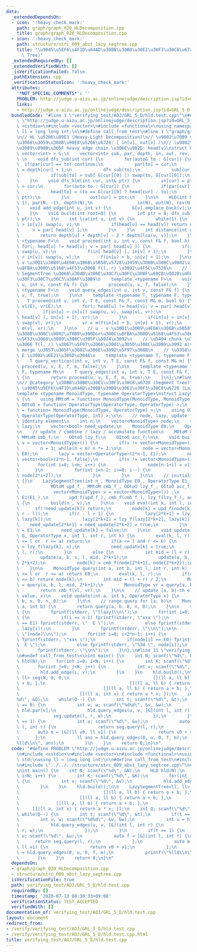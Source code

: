 ```yaml
---
data:
  _extendedDependsOn:
  - icon: ':heavy_check_mark:'
    path: graph/graph_020_HLDecomposition.cpp
    title: graph/graph_020_HLDecomposition.cpp
  - icon: ':heavy_check_mark:'
    path: structure/strc_009_abst_lazy_segtree.cpp
    title: "\u9045\u5EF6\u4F1D\u64AD\u30BB\u30B0\u30E1\u30F3\u30C8\u6728 (Lazy Segment\
      \ Tree)"
  _extendedRequiredBy: []
  _extendedVerifiedWith: []
  _isVerificationFailed: false
  _pathExtension: cpp
  _verificationStatusIcon: ':heavy_check_mark:'
  attributes:
    '*NOT_SPECIAL_COMMENTS*': ''
    PROBLEM: http://judge.u-aizu.ac.jp/onlinejudge/description.jsp?id=GRL_5_D
    links:
    - http://judge.u-aizu.ac.jp/onlinejudge/description.jsp?id=GRL_5_D
  bundledCode: "#line 1 \"verifying_test/AOJ/GRL_5_D/hld.test.cpp\"\n#define PROBLEM\
    \ \"http://judge.u-aizu.ac.jp/onlinejudge/description.jsp?id=GRL_5_D\"\n#include\
    \ <cstdio>\n#include <vector>\n#include <functional>\nusing namespace std;\nusing\
    \ ll = long long int;\n\n#define call_from_test\n#line 1 \"graph/graph_020_HLDecomposition.cpp\"\
    \n// HL \u5206\u89E3 (Heavy-Light Decomposition)\n// \u9802\u70B9 v \u3092\u6839\
    \u3068\u3059\u308B\u90E8\u5206\u6728: [ in[v], out[v] )\n// \u9802\u70B9 v \u304B\
    \u3089\u898B\u305F heavy edge chain \u306E\u982D: head[v]\nstruct HLD {\n    vector<\
    \ vector<int> > G;\n    vector<int> sub, par, depth, in, out, rev, head;\n   \
    \ \n    void dfs_sub(int cur) {\n        for(auto& to : G[cur]) {\n          \
    \  if(par[cur] == to) continue;\n            par[to] = cur;\n            depth[to]\
    \ = depth[cur] + 1;\n            dfs_sub(to);\n            sub[cur] += sub[to];\n\
    \            if(sub[to] > sub[ G[cur][0] ]) swap(to, G[cur][0]);\n        }\n\
    \    }\n    void dfs_hld(int cur, int& ptr) {\n        in[cur] = ptr; rev[ptr++]\
    \ = cur;\n        for(auto to : G[cur]) {\n            if(par[cur] == to) continue;\n\
    \            head[to] = (to == G[cur][0] ? head[cur] : to);\n            dfs_hld(to,\
    \ ptr);\n        }\n        out[cur] = ptr;\n    }\n\n    HLD(int N) : G(N), sub(N,\
    \ 1), par(N, -1), depth(N),\n                 in(N), out(N), rev(N), head(N) {}\n\
    \    void add_edge(int u, int v) {\n        G[u].emplace_back(v);\n        G[v].emplace_back(u);\n\
    \    }\n    void build(int root=0) {\n        int ptr = 0; dfs_sub(root); dfs_hld(root,\
    \ ptr);\n    }\n    int lca(int u, int v) {\n        while(1) {\n            if(in[u]\
    \ > in[v]) swap(u, v);\n            if(head[u] == head[v]) return u;\n       \
    \     v = par[ head[v] ];\n        }\n    }\n    int distance(int u, int v) {\n\
    \        return depth[u] + depth[v] - 2 * depth[lca(u, v)];\n    }\n\n    template\
    \ <typename F>\n    void proceed(int u, int v, const F& f, bool b) {\n       \
    \ for(; head[u] != head[v]; v = par[ head[v] ]) {\n            if(in[u] > in[v])\
    \ swap(u, v);\n            f(in[ head[v] ], in[v] + 1);\n        }\n        if(in[u]\
    \ > in[v]) swap(u, v);\n        f(in[u] + b, in[v] + 1);\n    }\n\n    // u -\
    \ v \u30D1\u30B9\u4E0A\u306B\u5B58\u5728\u3059\u308B\u300C\u9802\u70B9\u300Dor\u300C\
    \u8FBA\u300D\u5168\u4F53\u306B f(l, r) \u3092\u4F5C\u7528\n    // l, r \u306F\
    \ SegmentTree \u3068\u304B\u306E\u30C7\u30FC\u30BF\u69CB\u9020\u4E0A\u306E\u30A4\
    \u30F3\u30C7\u30C3\u30AF\u30B9\n    template <typename F>\n    void query_vertices(int\
    \ u, int v, const F& f) {\n        proceed(u, v, f, false);\n    }\n\n    template\
    \ <typename F>\n    void query_edges(int u, int v, const F& f) {\n        proceed(u,\
    \ v, f, true);\n    }\n\n    template <typename T, typename F, typename M>\n \
    \   T proceed(int u, int v, T E, const F& f, const M& m, bool b) {\n        T\
    \ vl(E), vr(E);\n        for(; head[u] != head[v]; v = par[ head[v] ]) {\n   \
    \         if(in[u] > in[v]) swap(u, v), swap(vl, vr);\n            vr = m(f(in[\
    \ head[v] ], in[v] + 1), vr);\n        }\n        if(in[u] > in[v]) swap(u, v),\
    \ swap(vl, vr);\n        vr = m(f(in[u] + b, in[v] + 1), vr);\n        return\
    \ m(vl, vr);\n    }\n\n    // u - v \u30D1\u30B9\u4E0A\u306B\u5B58\u5728\u3059\
    \u308B\u300C\u9802\u70B9\u300Dor\u300C\u8FBA\u300D\u5168\u4F53\u306B\u5272\u308A\
    \u5F53\u3066\u3089\u308C\u305F\u5024\u3092\n    // \u5404 chunk \u306B\u5BFE\u3057\
    \u3066 f(l, r) \u3067\u5F97\u3066\u3001\u305D\u308C\u3089\u3092 m(vl, vr) \u3067\
    \ merge \u3057\u305F\u3082\u306E\u3092\u5F97\u308B\n    // \u5358\u4F4D\u5143\
    \ E \u3082\u6E21\u305D\u3046\n    template <typename T, typename F, typename M>\n\
    \    T query_vertices(int u, int v, T E, const F& f, const M& m) {\n        return\
    \ proceed(u, v, E, f, m, false);\n    }\n\n    template <typename T, typename\
    \ F, typename M>\n    T query_edges(int u, int v, T E, const F& f, const M& m)\
    \ {\n        return proceed(u, v, E, f, m, true);\n    }\n};\n#line 1 \"structure/strc_009_abst_lazy_segtree.cpp\"\
    \n// @category \u30BB\u30B0\u30E1\u30F3\u30C8\u6728 (Segment Tree)\n// @title\
    \ \u9045\u5EF6\u4F1D\u64AD\u30BB\u30B0\u30E1\u30F3\u30C8\u6728 (Lazy Segment Tree)\n\
    template <typename MonoidType, typename OperatorType>\nstruct LazySegmentTree\
    \ {\n    using MMtoM = function< MonoidType(MonoidType, MonoidType) >;\n    using\
    \ OOtoO = function< OperatorType(OperatorType, OperatorType) >;\n    using MOtoM\
    \ = function< MonoidType(MonoidType, OperatorType) >;\n    using OItoO = function<\
    \ OperatorType(OperatorType, int) >;\n\n    // node, lazy, update flag (for lazy),\
    \ identity element\n    int n;\n    vector<MonoidType> node;\n    vector<OperatorType>\
    \ lazy;\n    vector<bool> need_update;\n    MonoidType E0;\n    OperatorType E1;\n\
    \n    // update / combine / lazy / accumulate function\n    MOtoM upd_f;\n   \
    \ MMtoM cmb_f;\n    OOtoO lzy_f;\n    OItoO acc_f;\n\n    void build(int m, vector<MonoidType>\
    \ v = vector<MonoidType>()) {\n        if(v != vector<MonoidType>()) m = v.size();\n\
    \        n = 1; while(n < m) n *= 2;\n\n        node = vector<MonoidType>(2*n-1,\
    \ E0);\n        lazy = vector<OperatorType>(2*n-1, E1);\n        need_update =\
    \ vector<bool>(2*n-1, false);\n        if(v != vector<MonoidType>()) {\n     \
    \       for(int i=0; i<m; i++) {\n                node[n-1+i] = v[i];\n      \
    \      }\n            for(int i=n-2; i>=0; i--) {\n                node[i] = cmb_f(node[2*i+1],\
    \ node[2*i+2]);\n            }\n        }\n    }\n\n    // initialize\n    LazySegmentTree()\
    \ {}\n    LazySegmentTree(int n_, MonoidType E0_, OperatorType E1_,\n        \
    \            MOtoM upd_f_, MMtoM cmb_f_, OOtoO lzy_f_, OItoO acc_f_,\n       \
    \             vector<MonoidType> v = vector<MonoidType>()) :\n        E0(E0_),\
    \ E1(E1_),\n        upd_f(upd_f_), cmb_f(cmb_f_), lzy_f(lzy_f_), acc_f(acc_f_)\
    \ {\n        build(n_, v);\n    }\n\n    void eval(int k, int l, int r) {\n  \
    \      if(!need_update[k]) return;\n        node[k] = upd_f(node[k], acc_f(lazy[k],\
    \ r - l));\n        if(r - l > 1) {\n            lazy[2*k+1] = lzy_f(lazy[2*k+1],\
    \ lazy[k]);\n            lazy[2*k+2] = lzy_f(lazy[2*k+2], lazy[k]);\n        \
    \    need_update[2*k+1] = need_update[2*k+2] = true;\n        }\n        lazy[k]\
    \ = E1;\n        need_update[k] = false;\n    }\n\n    void update(int a, int\
    \ b, OperatorType x, int l, int r, int k) {\n        eval(k, l, r);\n        if(b\
    \ <= l or  r <= a) return;\n        if(a <= l and r <= b) {\n            lazy[k]\
    \ = lzy_f(lazy[k], x);\n            need_update[k] = true;\n            eval(k,\
    \ l, r);\n        }\n        else {\n            int mid = (l + r) / 2;\n    \
    \        update(a, b, x, l, mid, 2*k+1);\n            update(a, b, x, mid, r,\
    \ 2*k+2);\n            node[k] = cmb_f(node[2*k+1], node[2*k+2]);\n        }\n\
    \    }\n\n    MonoidType query(int a, int b, int l, int r, int k) {\n        if(b\
    \ <= l or  r <= a) return E0;\n        eval(k, l, r);\n        if(a <= l and r\
    \ <= b) return node[k];\n        int mid = (l + r) / 2;\n        MonoidType vl\
    \ = query(a, b, l, mid, 2*k+1);\n        MonoidType vr = query(a, b, mid, r, 2*k+2);\n\
    \        return cmb_f(vl, vr);\n    }\n\n    // update [a, b)-th element (applied\
    \ value, x)\n    void update(int a, int b, OperatorType x) {\n        update(a,\
    \ b, x, 0, n, 0);\n    }\n\n    // range query for [a, b)\n    MonoidType query(int\
    \ a, int b) {\n        return query(a, b, 0, n, 0);\n    }\n\n    void dump()\
    \ {\n        fprintf(stderr, \"[lazy]\\n\");\n        for(int i=0; i<2*n-1; i++)\
    \ {\n            if(i == n-1) fprintf(stderr, \"xxx \");\n            if(lazy[i]\
    \ == E1) fprintf(stderr, \"  E \");\n            else fprintf(stderr, \"%3d \"\
    , lazy[i]);\n        }\n        fprintf(stderr, \"\\n\");\n\n        fprintf(stderr,\
    \ \"[node]\\n\");\n        for(int i=0; i<2*n-1; i++) {\n            if(i == n-1)\
    \ fprintf(stderr, \"xxx \");\n            if(node[i] == E0) fprintf(stderr, \"\
    \  E \");\n            else fprintf(stderr, \"%3d \", node[i]);\n        }\n \
    \       fprintf(stderr, \"\\n\");\n    }\n};\n#line 11 \"verifying_test/AOJ/GRL_5_D/hld.test.cpp\"\
    \n#undef call_from_test\n\nint main() {\n    int N; scanf(\"%d\", &N);\n    HLD\
    \ hld(N);\n    for(int i=0; i<N; i++) {\n        int K; scanf(\"%d\", &K);\n \
    \       for(int j=0; j<K; j++) {\n            int v; scanf(\"%d\", &v);\n    \
    \        hld.add_edge(i, v);\n        }\n    }\n    hld.build();\n\n    LazySegmentTree<ll,\
    \ ll> seg(N, 0, 0,\n                                [](ll a, ll b) { return a\
    \ + b; },\n                                [](ll a, ll b) { return a + b; },\n\
    \                                [](ll a, ll b) { return a + b; },\n         \
    \                       [](ll a, int x) { return a * x; });\n    int Q; scanf(\"\
    %d\", &Q);\n    while(Q--) {\n        int t; scanf(\"%d\", &t);\n        if(t\
    \ == 0) {\n            int v, w; scanf(\"%d%d\", &v, &w);\n            int u =\
    \ hld.par[v];\n            hld.query_edges(u, v, [&](int l, int r) {\n       \
    \             seg.update(l, r, w);\n                });\n        }\n        if(t\
    \ == 1) {\n            int u; scanf(\"%d\", &u);\n            auto f = [&](int\
    \ l, int r) {\n                return seg.query(l, r);\n            };\n     \
    \       auto m = [&](ll v0, ll v1) {\n                return v0 + v1;\n      \
    \      };\n            ll ans = hld.query_edges(0, u, 0, f, m);\n            printf(\"\
    %lld\\n\", ans);\n        }\n    }\n    return 0;\n}\n"
  code: "#define PROBLEM \"http://judge.u-aizu.ac.jp/onlinejudge/description.jsp?id=GRL_5_D\"\
    \n#include <cstdio>\n#include <vector>\n#include <functional>\nusing namespace\
    \ std;\nusing ll = long long int;\n\n#define call_from_test\n#include \"../../../graph/graph_020_HLDecomposition.cpp\"\
    \n#include \"../../../structure/strc_009_abst_lazy_segtree.cpp\"\n#undef call_from_test\n\
    \nint main() {\n    int N; scanf(\"%d\", &N);\n    HLD hld(N);\n    for(int i=0;\
    \ i<N; i++) {\n        int K; scanf(\"%d\", &K);\n        for(int j=0; j<K; j++)\
    \ {\n            int v; scanf(\"%d\", &v);\n            hld.add_edge(i, v);\n\
    \        }\n    }\n    hld.build();\n\n    LazySegmentTree<ll, ll> seg(N, 0, 0,\n\
    \                                [](ll a, ll b) { return a + b; },\n         \
    \                       [](ll a, ll b) { return a + b; },\n                  \
    \              [](ll a, ll b) { return a + b; },\n                           \
    \     [](ll a, int x) { return a * x; });\n    int Q; scanf(\"%d\", &Q);\n   \
    \ while(Q--) {\n        int t; scanf(\"%d\", &t);\n        if(t == 0) {\n    \
    \        int v, w; scanf(\"%d%d\", &v, &w);\n            int u = hld.par[v];\n\
    \            hld.query_edges(u, v, [&](int l, int r) {\n                    seg.update(l,\
    \ r, w);\n                });\n        }\n        if(t == 1) {\n            int\
    \ u; scanf(\"%d\", &u);\n            auto f = [&](int l, int r) {\n          \
    \      return seg.query(l, r);\n            };\n            auto m = [&](ll v0,\
    \ ll v1) {\n                return v0 + v1;\n            };\n            ll ans\
    \ = hld.query_edges(0, u, 0, f, m);\n            printf(\"%lld\\n\", ans);\n \
    \       }\n    }\n    return 0;\n}\n"
  dependsOn:
  - graph/graph_020_HLDecomposition.cpp
  - structure/strc_009_abst_lazy_segtree.cpp
  isVerificationFile: true
  path: verifying_test/AOJ/GRL_5_D/hld.test.cpp
  requiredBy: []
  timestamp: '2020-07-13 08:30:33+09:00'
  verificationStatus: TEST_ACCEPTED
  verifiedWith: []
documentation_of: verifying_test/AOJ/GRL_5_D/hld.test.cpp
layout: document
redirect_from:
- /verify/verifying_test/AOJ/GRL_5_D/hld.test.cpp
- /verify/verifying_test/AOJ/GRL_5_D/hld.test.cpp.html
title: verifying_test/AOJ/GRL_5_D/hld.test.cpp
---
```


